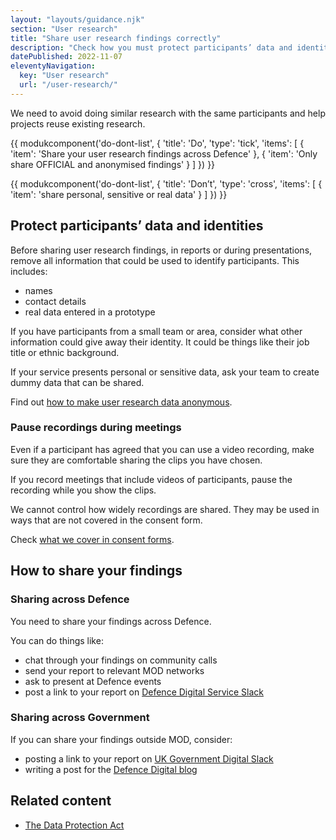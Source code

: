 ```yaml
---
layout: "layouts/guidance.njk"
section: "User research"
title: "Share user research findings correctly"
description: "Check how you must protect participants’ data and identities, online and in meetings like show and tells."
datePublished: 2022-11-07
eleventyNavigation:
  key: "User research"
  url: "/user-research/"
---
```


 We need to avoid doing similar research with the same participants and help projects reuse existing research. 

{{ modukcomponent('do-dont-list', {
  'title': 'Do',
  'type': 'tick',
  'items': [
    {
      'item': 'Share your user research findings across Defence'
    },
    {
      'item': 'Only share OFFICIAL and anonymised findings'
    }
  ]
}) }}

{{ modukcomponent('do-dont-list', {
  'title': 'Don’t',
  'type': 'cross',
  'items': [
    {
      'item': 'share personal, sensitive or real data'
    }
  ]
}) }}

## Protect participants’ data and identities

Before sharing user research findings, in reports or during presentations, remove all information that could be used to identify participants. This includes:

- names
- contact details
- real data entered in a prototype

If you have participants from a small team or area, consider what other information could give away their identity. It could be things like their job title or ethnic background.

If your service presents personal or sensitive data, ask your team to create dummy data that can be shared.

Find out [how to make user research data anonymous](/user-research/save-and-store-user-research-data/).

### Pause recordings during meetings

Even if a participant has agreed that you can use a video recording, make sure they are comfortable sharing the clips you have chosen.

If you record meetings that include videos of participants, pause the recording while you show the clips. 

We cannot control how widely recordings are shared. They may be used in ways that are not covered in the consent form.

Check [what we cover in consent forms](/user-research/save-and-store-user-research-data#keep-your-promises-to-participants/).

## How to share your findings 

### Sharing across Defence

You need to share your findings across Defence. 

You can do things like: 

- chat through your findings on community calls
- send your report to relevant MOD networks
- ask to present at Defence events
- post a link to your report on [Defence Digital Service Slack](https://defencedigital.slack.com)

### Sharing across Government

If you can share your findings outside MOD, consider:

- posting a link to your report on [UK Government Digital Slack](https://ukgovernmentdigital.slack.com)
- writing a post for the [Defence Digital blog](https://defencedigital.blog.gov.uk/)

## Related content

- [The Data Protection Act](https://www.gov.uk/data-protection)
